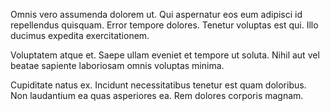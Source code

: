 Omnis vero assumenda dolorem ut. Qui aspernatur eos eum adipisci id repellendus quisquam. Error tempore dolores. Tenetur voluptas est qui. Illo ducimus expedita exercitationem.
 Voluptatem atque et. Saepe ullam eveniet et tempore ut soluta. Nihil aut vel beatae sapiente laboriosam omnis voluptas minima.
 Cupiditate natus ex. Incidunt necessitatibus tenetur est quam doloribus. Non laudantium ea quas asperiores ea. Rem dolores corporis magnam.